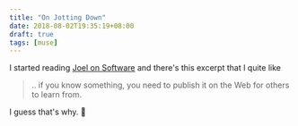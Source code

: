 ```yaml
---
title: "On Jotting Down"
date: 2018-08-02T19:35:19+08:00
draft: true
tags: [muse]
---
```


I started reading [Joel on Software]() and there's this excerpt that I quite like

> .. if you know something, you need to publish it on the Web for others to learn from.

I guess that's why. :shrug:

